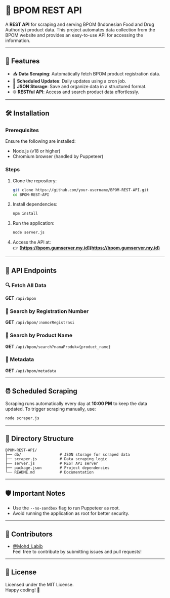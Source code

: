 # 🧪 BPOM REST API

A **REST API** for scraping and serving BPOM (Indonesian Food and Drug Authority) product data. This project automates data collection from the BPOM website and provides an easy-to-use API for accessing the information.

---

## 🚀 Features

- 📥 **Data Scraping**: Automatically fetch BPOM product registration data.
- 🔄 **Scheduled Updates**: Daily updates using a cron job.
- 📂 **JSON Storage**: Save and organize data in a structured format.
- 🌐 **RESTful API**: Access and search product data effortlessly.

---

## 🛠️ Installation

### Prerequisites
Ensure the following are installed:
- Node.js (v18 or higher)
- Chromium browser (handled by Puppeteer)

### Steps
1. Clone the repository:
   ```bash
   git clone https://github.com/your-username/BPOM-REST-API.git
   cd BPOM-REST-API
   ```

2. Install dependencies:
   ```bash
   npm install
   ```

3. Run the application:
   ```bash
   node server.js
   ```

4. Access the API at:  
   👉 **[https://bpom.gumserver.my.id](https://bpom.gumserver.my.id)**

---

## 📡 API Endpoints

### 🔍 Fetch All Data
**GET** `/api/bpom`

### 🔎 Search by Registration Number
**GET** `/api/bpom/:nomorRegistrasi`

### 🛒 Search by Product Name
**GET** `/api/bpom/search?namaProduk={product_name}`

### 📅 Metadata
**GET** `/api/bpom/metadata`

---

## ⏰ Scheduled Scraping
Scraping runs automatically every day at **10:00 PM** to keep the data updated. To trigger scraping manually, use:
```bash
node scraper.js
```

---

## 📂 Directory Structure
```
BPOM-REST-API/
├── db/                 # JSON storage for scraped data
├── scraper.js          # Data scraping logic
├── server.js           # REST API server
├── package.json        # Project dependencies
└── README.md           # Documentation
```

---

## 🛡️ Important Notes
- Use the `--no-sandbox` flag to run Puppeteer as root.
- Avoid running the application as root for better security.

---

## 👥 Contributors
- [@Mohd_Labib](https://github.com/mohdlabib)  
Feel free to contribute by submitting issues and pull requests!

---

## 📜 License
Licensed under the MIT License.  
Happy coding! 🎉
